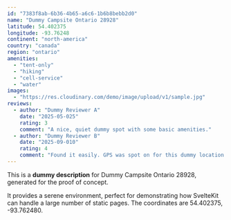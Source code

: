 ```yaml
---
id: "7383f8ab-6b36-4b65-a6c6-1b6b8bebb2d0"
name: "Dummy Campsite Ontario 28928"
latitude: 54.402375
longitude: -93.76248
continent: "north-america"
country: "canada"
region: "ontario"
amenities:
  - "tent-only"
  - "hiking"
  - "cell-service"
  - "water"
images:
  - "https://res.cloudinary.com/demo/image/upload/v1/sample.jpg"
reviews:
  - author: "Dummy Reviewer A"
    date: "2025-05-025"
    rating: 3
    comment: "A nice, quiet dummy spot with some basic amenities."
  - author: "Dummy Reviewer B"
    date: "2025-09-010"
    rating: 4
    comment: "Found it easily. GPS was spot on for this dummy location."
---
```


This is a **dummy description** for Dummy Campsite Ontario 28928, generated for the proof of concept.

It provides a serene environment, perfect for demonstrating how SvelteKit can handle a large number of static pages. The coordinates are 54.402375, -93.762480.
